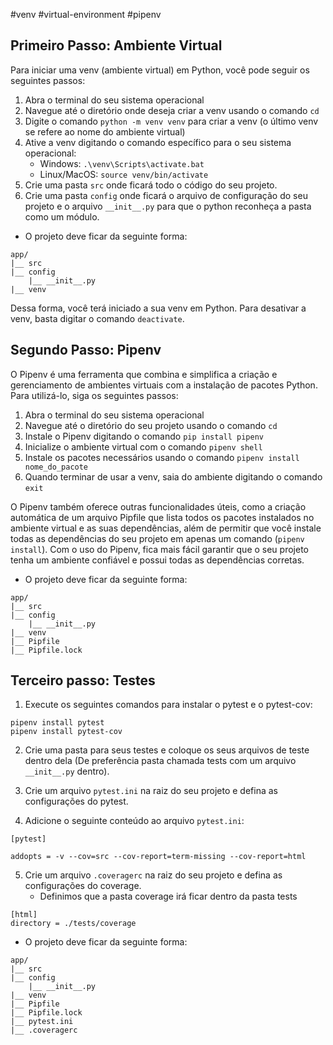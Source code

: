 #venv #virtual-environment #pipenv 

## Primeiro Passo: Ambiente Virtual

Para iniciar uma venv (ambiente virtual) em Python, você pode seguir os seguintes passos:

1.  Abra o terminal do seu sistema operacional
2.  Navegue até o diretório onde deseja criar a venv usando o comando `cd`
3.  Digite o comando `python -m venv venv` para criar a venv (o último venv se refere ao nome do ambiente virtual)
5.  Ative a venv digitando o comando específico para o seu sistema operacional:
    -   Windows: `.\venv\Scripts\activate.bat`
    -   Linux/MacOS: `source venv/bin/activate`
6.  Crie uma pasta `src` onde ficará todo o código do seu projeto.
8. Crie uma pasta `config` onde ficará o arquivo de configuração do seu projeto e o arquivo `__init__.py` para que o python reconheça a pasta como um módulo.

- O projeto deve ficar da seguinte forma:
```
app/
|__ src
|__ config
    |__ __init__.py
|__ venv
```


Dessa forma, você terá iniciado a sua venv em Python. Para desativar a venv, basta digitar o comando `deactivate`.

## Segundo Passo:  Pipenv

O Pipenv é uma ferramenta que combina e simplifica a criação e gerenciamento de ambientes virtuais com a instalação de pacotes Python. Para utilizá-lo, siga os seguintes passos:

1.  Abra o terminal do seu sistema operacional
2.  Navegue até o diretório do seu projeto usando o comando `cd`
3.  Instale o Pipenv digitando o comando `pip install pipenv`
4.  Inicialize o ambiente virtual com o comando `pipenv shell`
5.  Instale os pacotes necessários usando o comando `pipenv install nome_do_pacote`
6.  Quando terminar de usar a venv, saia do ambiente digitando o comando `exit`

O Pipenv também oferece outras funcionalidades úteis, como a criação automática de um arquivo Pipfile que lista todos os pacotes instalados no ambiente virtual e as suas dependências, além de permitir que você instale todas as dependências do seu projeto em apenas um comando (`pipenv install`). Com o uso do Pipenv, fica mais fácil garantir que o seu projeto tenha um ambiente confiável e possui todas as dependências corretas.

- O projeto deve ficar da seguinte forma:
```
app/
|__ src
|__ config
    |__ __init__.py
|__ venv
|__ Pipfile
|__ Pipfile.lock
```

## Terceiro passo: Testes

1. Execute os seguintes comandos para instalar o pytest e o pytest-cov:

``` 
pipenv install pytest
pipenv install pytest-cov
```

2. Crie uma pasta para seus testes e coloque os seus arquivos de teste dentro dela (De preferência pasta chamada tests com um arquivo `__init__.py` dentro).

3. Crie um arquivo `pytest.ini` na raiz do seu projeto e defina as configurações do pytest.

4. Adicione o seguinte conteúdo ao arquivo `pytest.ini`:

```
[pytest]

addopts = -v --cov=src --cov-report=term-missing --cov-report=html
```

5. Crie um arquivo `.coveragerc` na raiz do seu projeto e defina as configurações do coverage.
    - Definimos que a pasta coverage irá ficar dentro da pasta tests 

```
[html]
directory = ./tests/coverage
```

- O projeto deve ficar da seguinte forma:
 
``` 
app/
|__ src
|__ config
    |__ __init__.py
|__ venv
|__ Pipfile
|__ Pipfile.lock
|__ pytest.ini
|__ .coveragerc
``` 

